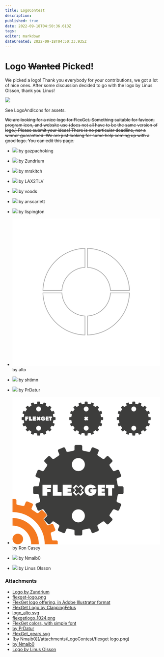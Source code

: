 ```yaml
---
title: LogoContest
description: 
published: true
date: 2022-09-18T04:50:36.613Z
tags: 
editor: markdown
dateCreated: 2022-09-18T04:50:33.935Z
---
```


# Logo ~~Wanted~~ Picked!
We picked a logo! Thank you everybody for your contributions, we got a lot of nice ones. After some discussion decided to go with the logo by Linus Olsson, thank you Linus!

<img src="/attachments/LogoContest/PastedGraphic-3.png">

See LogoAndIcons for assets.

~~We are looking for a nice logo for FlexGet. Something suitable for favicon, program icon, and website use (does not all have to be the same version of logo.) Please submit your ideas! There is no particular deadline, nor a winner guaranteed. We are just looking for some help coming up with a good logo. You can edit this page.~~

 - <img src="http://i.imgur.com/KA2fs.png"> by gazpachoking

 - <img src="http://i.imgur.com/uwDZc.jpg"> by Zundrium

 - <img src="http://i.imgur.com/BD9tN.jpg"> by mrskitch

 - <img src="http://i.imgur.com/6FDFY.png"> by LAX2TLV

 - <img src="http://i.imgur.com/OqDaB.png"> by voods

 - <img src="/attachments/LogoContest/flexget-logo.png"> by anscarlett

 - <img src="http://i.imgur.com/bW2ZO.jpg"> by lispington

 - <img src="/attachments/LogoContest/logo_alto.svg"> by alto

 - <img src="/attachments/LogoContest/flexgetlogo_1024.png"> by shtimn

 - <img src="/attachments/LogoContest/flexget.png"> by PrDatur

 - <img src="/attachments/LogoContest/FlexGet_gears.svg"> by Ron Casey

 - <img src="/attachments/LogoContest/flexget logo.png"> by Nmaib0

 - <img src="/attachments/LogoContest/PastedGraphic-3.png"> by Linus Olsson
### Attachments
* [Logo by Zundrium](/attachments/LogoContest/flexget.psd)
* [flexget-logo.png](/attachments/LogoContest/flexget-logo.png)
* [FlexGet logo offering, in Adobe Illustrator format](/attachments/LogoContest/FlexGet-002.ai)
* [FlexGet Logo by ClappingFetus](/attachments/LogoContest/flexget.jpg)
* [logo_alto.svg](/attachments/LogoContest/logo_alto.svg)
* [flexgetlogo_1024.png](/attachments/LogoContest/flexgetlogo_1024.png)
* [FlexGet colors, with simple font](/attachments/LogoContest/FlexGet_Simple_Font.png)
* [by PrDatur](/attachments/LogoContest/flexget.png)
* [FlexGet_gears.svg](/attachments/LogoContest/FlexGet_gears.svg)
* [by Nmaib0](/attachments/LogoContest/flexget logo.png)
* [by Nmaib0](/attachments/LogoContest/flexgetbyNmaib0.psd)
* [Logo by Linus Olsson](/attachments/LogoContest/PastedGraphic-3.png)
